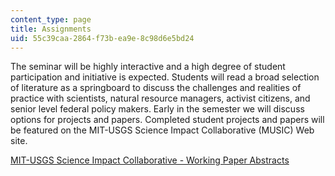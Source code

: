 ```yaml
---
content_type: page
title: Assignments
uid: 55c39caa-2864-f73b-ea9e-8c98d6e5bd24
---
```


The seminar will be highly interactive and a high degree of student participation and initiative is expected. Students will read a broad selection of literature as a springboard to discuss the challenges and realities of practice with scientists, natural resource managers, activist citizens, and senior level federal policy makers. Early in the semester we will discuss options for projects and papers. Completed student projects and papers will be featured on the MIT-USGS Science Impact Collaborative (MUSIC) Web site.

[MIT-USGS Science Impact Collaborative - Working Paper Abstracts](http://dusp.mit.edu/epp/project/mit-science-impact-collaborative)